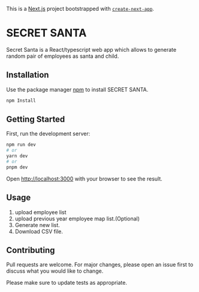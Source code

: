 This is a [Next.js](https://nextjs.org/) project bootstrapped with [`create-next-app`](https://github.com/vercel/next.js/tree/canary/packages/create-next-app).

# SECRET SANTA

Secret Santa is a React/typescript web app which allows to generate random 
pair of employees as santa and child.

## Installation

Use the package manager [npm](https://npm.org) to install SECRET SANTA.

```bash
npm Install
```
## Getting Started

First, run the development server:

```bash
npm run dev
# or
yarn dev
# or
pnpm dev
```

Open [http://localhost:3000](http://localhost:3000) with your browser to see the result.
## Usage
1. upload employee list
2. upload previous year employee map list.(Optional)
3. Generate new list.
4. Download CSV file.


## Contributing

Pull requests are welcome. For major changes, please open an issue first
to discuss what you would like to change.

Please make sure to update tests as appropriate.
